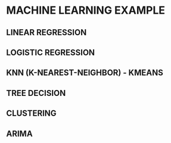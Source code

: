 # MACHINE LEARNING EXAMPLE
## LINEAR REGRESSION
## LOGISTIC REGRESSION
## KNN (K-NEAREST-NEIGHBOR) - KMEANS
## TREE DECISION
## CLUSTERING
## ARIMA
